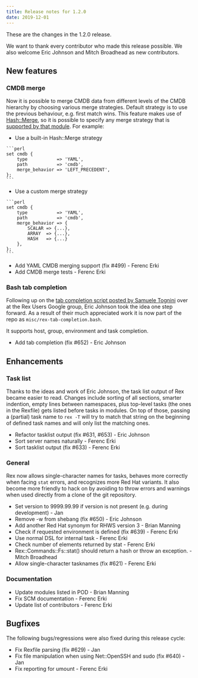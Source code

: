 ```yaml
---
title: Release notes for 1.2.0
date: 2019-12-01
---
```


These are the changes in the 1.2.0 release.

We want to thank every contributor who made this release possible. We also welcome Eric Johnson and Mitch Broadhead as new contributors.

## New features

### CMDB merge

Now it is possible to merge CMDB data from different levels of the CMDB hierarchy by choosing various merge strategies. Default strategy is to use the previous behaviour, e.g. first match wins. This feature makes use of [Hash::Merge](https://metacpan.org/pod/Hash::Merge), so it is possible to specify any merge strategy that is [supported by that module](https://metacpan.org/pod/Hash::Merge#specify_behavior-hashref-name). For example:

-   Use a built-in Hash::Merge strategy

<!-- -->

    ```perl
    set cmdb {
        type           => 'YAML',
        path           => 'cmdb',
        merge_behavior => 'LEFT_PRECEDENT',
    };
    ```

-   Use a custom merge strategy

<!-- -->

    ```perl
    set cmdb {
        type           => 'YAML',
        path           => 'cmdb',
        merge_behavior => {
            SCALAR => {...},
            ARRAY  => {...},
            HASH   => {...}
        },
    };
    ```

-   Add YAML CMDB merging support (fix \#499) - Ferenc Erki
-   Add CMDB merge tests - Ferenc Erki

### Bash tab completion

Following up on the [tab completion script posted by Samuele Tognini](https://groups.google.com/forum/#!searchin/rex-users/bash$20completion/rex-users/HlIbyKYJu2c/LnSkTblEj5gJ) over at the Rex Users Google group, Eric Johnson took the idea one step forward. As a result of their much appreciated work it is now part of the repo as `misc/rex-tab-completion.bash`.

It supports host, group, environment and task completion.

-   Add tab completion (fix \#652) - Eric Johnson

## Enhancements

### Task list

Thanks to the ideas and work of Eric Johnson, the task list output of Rex became easier to read. Changes include sorting of all sections, smarter indention, empty lines between namespaces, plus top-level tasks (the ones in the Rexfile) gets listed before tasks in modules. On top of those, passing a (partial) task name to `rex -T` will try to match that string on the beginning of defined task names and will only list the matching ones.

-   Refactor tasklist output (fix \#631, \#653) - Eric Johnson
-   Sort server names naturally - Ferenc Erki
-   Sort tasklist output (fix \#633) - Ferenc Erki

### General

Rex now allows single-character names for tasks, behaves more correctly when facing `stat` errors, and recognizes more Red Hat variants. It also become more friendly to hack on by avoiding to throw errors and warnings when used directly from a clone of the git repository.

-   Set version to 9999.99.99 if version is not present (e.g. during development) - Jan
-   Remove -w from shebang (fix \#650) - Eric Johnson
-   Add another Red Hat synonym for RHWS version 3 - Brian Manning
-   Check if requested environment is defined (fix \#639) - Ferenc Erki
-   Use normal DSL for internal task - Ferenc Erki
-   Check number of elements returned by stat - Ferenc Erki
-   Rex::Commands::Fs::stat() should return a hash or throw an exception. - Mitch Broadhead
-   Allow single-character tasknames (fix \#621) - Ferenc Erki

### Documentation

-   Update modules listed in POD - Brian Manning
-   Fix SCM documentation - Ferenc Erki
-   Update list of contributors - Ferenc Erki

## Bugfixes

The following bugs/regressions were also fixed during this release cycle:

-   Fix Rexfile parsing (fix \#629) - Jan
-   Fix file manipulation when using Net::OpenSSH and sudo (fix \#640) - Jan
-   Fix reporting for umount - Ferenc Erki


